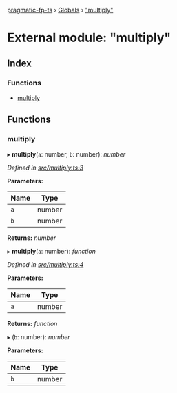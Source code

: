 [pragmatic-fp-ts](../README.md) › [Globals](../globals.md) › ["multiply"](_multiply_.md)

# External module: "multiply"

## Index

### Functions

* [multiply](_multiply_.md#multiply)

## Functions

###  multiply

▸ **multiply**(`a`: number, `b`: number): *number*

*Defined in [src/multiply.ts:3](https://github.com/hermann-p/pragmatic-fp-ts/blob/6562256/src/multiply.ts#L3)*

**Parameters:**

Name | Type |
------ | ------ |
`a` | number |
`b` | number |

**Returns:** *number*

▸ **multiply**(`a`: number): *function*

*Defined in [src/multiply.ts:4](https://github.com/hermann-p/pragmatic-fp-ts/blob/6562256/src/multiply.ts#L4)*

**Parameters:**

Name | Type |
------ | ------ |
`a` | number |

**Returns:** *function*

▸ (`b`: number): *number*

**Parameters:**

Name | Type |
------ | ------ |
`b` | number |
